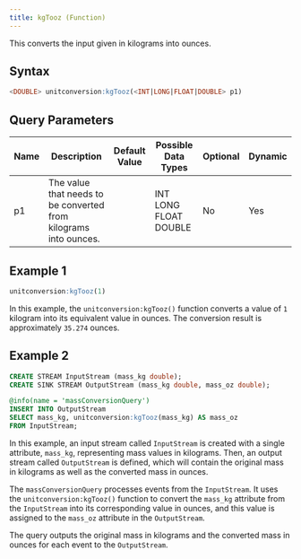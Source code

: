 ```yaml
---
title: kgTooz (Function)
---
```


This converts the input given in kilograms into ounces.

## Syntax

```sql
<DOUBLE> unitconversion:kgTooz(<INT|LONG|FLOAT|DOUBLE> p1)
```

## Query Parameters

| Name | Description  | Default Value | Possible Data Types   | Optional | Dynamic |
|------|--------------|---------------|-----------------------|----------|---------|
| p1   | The value that needs to be converted from kilograms into ounces. |               | INT LONG FLOAT DOUBLE | No       | Yes     |

## Example 1

```sql
unitconversion:kgTooz(1)
```

In this example, the `unitconversion:kgTooz()` function converts a value of `1` kilogram into its equivalent value in ounces. The conversion result is approximately `35.274` ounces.

## Example 2

```sql
CREATE STREAM InputStream (mass_kg double);
CREATE SINK STREAM OutputStream (mass_kg double, mass_oz double);

@info(name = 'massConversionQuery')
INSERT INTO OutputStream
SELECT mass_kg, unitconversion:kgTooz(mass_kg) AS mass_oz
FROM InputStream;
```

In this example, an input stream called `InputStream` is created with a single attribute, `mass_kg`, representing mass values in kilograms. Then, an output stream called `OutputStream` is defined, which will contain the original mass in kilograms as well as the converted mass in ounces.

The `massConversionQuery` processes events from the `InputStream`. It uses the `unitconversion:kgTooz()` function to convert the `mass_kg` attribute from the `InputStream` into its corresponding value in ounces, and this value is assigned to the `mass_oz` attribute in the `OutputStream`.

The query outputs the original mass in kilograms and the converted mass in ounces for each event to the `OutputStream`.

